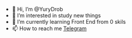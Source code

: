 - 👋 Hi, I’m @YuryDrob
- 👀 I’m interested in study new things
- 🌱 I’m currently learning Front End from 0 skils
- 📫 How to reach me [Telegram](https://t.me/maverrr77) 

<!---
YuryDrob/YuryDrob is a ✨ special ✨ repository because its `README.md` (this file) appears on your GitHub profile.
You can click the Preview link to take a look at your changes.
--->

